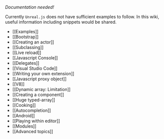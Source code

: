 _Documentation needed!_

Currently `Unreal.js` does not have sufficient examples to follow. In this wiki, useful information including snippets would be shared.

- [[Examples]]
- [[Bootstrap]]
- [[Creating an actor]]
- [[Subclassing]]
- [[Live reload]]
- [[Javascript Console]]
- [[Delegates]]
- [[Visual Studio Code]]
- [[Writing your own extension]]
- [[Javascript proxy object]]
- [[V8]]
- [[Dynamic array: Limitation]]
- [[Creating a component]]
- [[Huge typed-array]]
- [[Cooking]]
- [[Autocompletion]]
- [[Android]]
- [[Playing within editor]]
- [[Modules]]
- [[Advanced topics]]